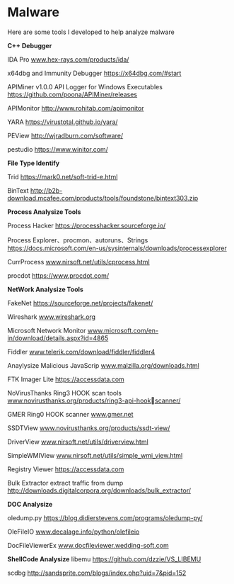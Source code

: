 # Malware
Here are some tools I developed to help analyze malware

**C++ Debugger**  

IDA Pro
www.hex-rays.com/products/ida/

x64dbg and Immunity Debugger
https://x64dbg.com/#start

APIMiner v1.0.0 API Logger for Windows Executables
https://github.com/poona/APIMiner/releases

APIMonitor
http://www.rohitab.com/apimonitor

YARA
https://virustotal.github.io/yara/

PEView
http://wjradburn.com/software/

pestudio
https://www.winitor.com/

**File Type Identify**  

Trid
https://mark0.net/soft-trid-e.html

BinText
http://b2b-download.mcafee.com/products/tools/foundstone/bintext303.zip

**Process Analysize Tools**    

Process Hacker
https://processhacker.sourceforge.io/

Process Explorer、procmon、autoruns、Strings
https://docs.microsoft.com/en-us/sysinternals/downloads/processexplorer

CurrProcess
www.nirsoft.net/utils/cprocess.html

procdot
https://www.procdot.com/

**NetWork Analysize Tools**  

FakeNet
https://sourceforge.net/projects/fakenet/

Wireshark
www.wireshark.org

Microsoft Network Monitor
www.microsoft.com/en-in/download/details.aspx?id=4865


Fiddler
www.telerik.com/download/fiddler/fiddler4

Anaylysize Malicious JavaScrip
www.malzilla.org/downloads.html

FTK Imager Lite 
https://accessdata.com

NoVirusThanks  Ring3 HOOK scan tools
www.novirusthanks.org/products/ring3-api-hookscanner/

GMER  Ring0 HOOK scanner
www.gmer.net

SSDTView
www.novirusthanks.org/products/ssdt-view/

DriverView
www.nirsoft.net/utils/driverview.html

SimpleWMIView
www.nirsoft.net/utils/simple_wmi_view.html

Registry Viewer
https://accessdata.com

Bulk Extractor      extract traffic from dump
http://downloads.digitalcorpora.org/downloads/bulk_extractor/


**DOC Analysize**  

oledump.py
https://blog.didierstevens.com/programs/oledump-py/

OleFileIO
www.decalage.info/python/olefileio

DocFileViewerEx
www.docfileviewer.wedding-soft.com


**ShellCode Analysize**
libemu
https://github.com/dzzie/VS_LIBEMU

scdbg
http://sandsprite.com/blogs/index.php?uid=7&pid=152


